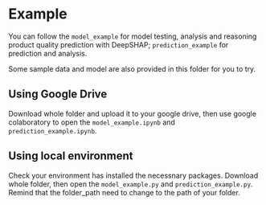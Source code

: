 # Example
You can follow the `model_example` for model testing, analysis and reasoning product quality prediction with DeepSHAP; `prediction_example` for prediction and analysis.

Some sample data and model are also provided in this folder for you to try.

## Using Google Drive
Download whole folder and upload it to your google drive, then use google colaboratory to open the `model_example.ipynb` and `prediction_example.ipynb`.

## Using local environment
Check your environment has installed the necessnary packages. Download whole folder, then open the `model_example.py` and `prediction_example.py`. Remind that the folder_path need to change to the path of your folder.